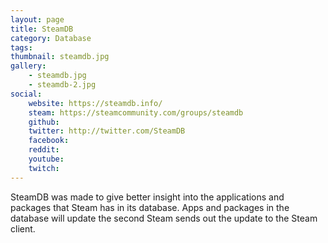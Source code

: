 ```yaml
---
layout: page
title: SteamDB
category: Database
tags: 
thumbnail: steamdb.jpg
gallery:
    - steamdb.jpg
    - steamdb-2.jpg
social:
    website: https://steamdb.info/
    steam: https://steamcommunity.com/groups/steamdb
    github: 
    twitter: http://twitter.com/SteamDB
    facebook: 
    reddit: 
    youtube: 
    twitch: 
---
```

SteamDB was made to give better insight into the applications and packages that Steam has in its database. Apps and packages in the database will update the second Steam sends out the update to the Steam client.